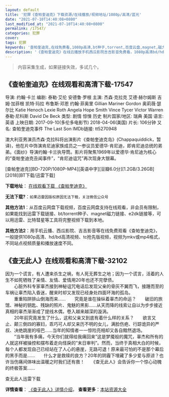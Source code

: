 ```yaml
---
layout: default
title: '犯罪《查帕奎迪克》下载资源/在线播放/视频地址/1080p/高清/蓝光'
date: "2021-07-10T14:40:08+0800"
last_modified_at: "2021-07-10T14:40:08+0800"
permalink: /17547/
categories: 犯罪
cover:
tags: 犯罪
keywords: '查帕奎迪克,在线免费看,1080p高清,bt种子,torrent,百度云盘,magnet,磁力链,迅雷下载资源'
description: '《查帕奎迪克》在线云播放手机西瓜影院吉吉影音免费看，1080p高清bd/hd未删减完整版和tc抢先枪版，mkv/mp4格式，附带bt/torrent种子、magnet/磁力链、百度云盘、网盘资源迅雷下载链接'
---
```


>内容采集生成，如果链接失效，多试几个。


## 《查帕奎迪克》在线观看和高清下载-17547

导演: 约翰·卡兰 编剧: 泰勒·艾伦 安德鲁·罗根 主演: 杰森·克拉克 艾德·赫尔姆斯 吉姆·加菲根 凯特·玛拉 布鲁斯·邓恩 约翰·菲奥里 Gillian Mariner Gordon 奥莉薇·瑟尔比 Katie Henoch Lexie Roth Angela Hope Smith Vince Tycer Victor Warren 泰勒·尼科斯 David De Beck 类型: 剧情 惊悚 历史 制片国家/地区: 瑞典 美国 语言: 英语 上映日期: 2017-09-10(多伦多电影节) 2018-04-06(美国) 片长: 106分钟 又名: 查帕奎迪克事件 The Last Son IMDb链接: tt5270948

澳大利亚男演员杰森·克拉科将出演影片《查帕奎迪克岛》(Chappaquiddick，暂译)，他在片中饰演肯尼迪家族成员之一参议员爱德华·肯尼迪，即肯尼迪总统的弟弟。《面纱》导演约翰·卡兰执导筒。影片将聚焦1969年以爱德华·肯尼迪为核心的“查帕奎迪克丑闻事件”，“肯尼迪诅咒”再次现身大银幕。


[查帕奎迪克][BD-720P/1080P-MP4][英语中字][豆瓣6.0分][1.2GB/3.26GB][2018][BT下载/迅雷下载]

**下载地址**： [在线观看下载 《查帕奎迪克》](https://www.btdx8.com/torrent/cpkdk_2018.html) 


**无法下载?**：`如果迅雷因版权原因无法下载，关注微信公众号 `

**其他方法1**：从百度云网盘下载视频，百度云网盘支持在线观看，非会员有限制，如果能找到迅雷下载链接、bt/torrent种子、magnet磁力链接、e2dk链接等，可以用迅雷、比特彗星等工具将完整视频下载到本地。

**其他方法2**：用手机云播、西瓜影院、吉吉影音等在线免费观看《查帕奎迪克》，一般提供1080p高清、hd/bd高清视频、tc抢先版视频，视频为mkv或mp4格式，不同站点视频质量和播放速度不同。


## 《查无此人》在线观看和高清下载-32102

因为一个谎言，有人遭来杀生之祸，有人死无葬生之地；因为一个谎言，活着的人生不如死牺牲了亲情、友情、爱情用20年也还不完孽债。<br />　　心脏外科专家辜杰接到神秘诅咒电话后发现父亲的骨灰不翼而飞，接踵而至的车祸让辜杰陷入昏迷，醒来时却又发现已经身处四面环海的孤岛。<br />　　重重陷阱排山倒海而来……　　究竟是谁在操纵着辜杰的命运？　　破旧的旅馆、神秘的钥匙、残缺的照片、鬼魅的黑影……从天而降的线索让自以为步步接近真相的辜杰渐渐成了提线木偶，卷入越来越深的漩涡。<br />　　20年前究竟发生了什么，这和父亲又到底有着什么样的关系？　　欲言又止、颠三倒四的寡妇，乖巧可人却又来历不明的女儿，满脸伤疤、行踪诡异的严叔、决绝跳崖的哑巴……当年的知情者一一惊险亮相却又各自黯然退场。<br />　　“当年我有多痛，今天你们就得给我痛回来”这是梦魇般的魔咒，辜杰和所有的人就这样被操控和摆布着走向怪戾的&ldquo;末日审判”。然而，当终于真相大白的时候，每个人都发现自己已经站在了人心的悬崖，无路可退！原来最可怕的不是那个幕后的黑手而是……　　什么才是救赎的良方？20年的阴霾下埋藏了多少爱与原谅？也许当伤痛间体味出温暖之时我们还有救！　　《查无此人》会告诉你一个惊心动魄的终极答案……


查无此人迅雷下载

**详情查看**： [《查无此人》详情介绍](/movie/32102/)， **查看更多**：[本站资源大全](/movie/t/all/)


